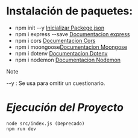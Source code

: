 # **Instalación de paquetes:**
- npm init --y [Inicializar Packege.json](docs/CONTRIBUTING.md)
- npm i express --save [Documentacion express](https://expressjs.com/en/starter/installing.html)
- npm i cors [Documentacion Cors](https://www.npmjs.com/package/cors)
- npm i moongoose[Documentacion Moongose](https://www.npmjs.com/package/mongoose)
- npm i dotenv [Documentacion Dotenv](https://www.npmjs.com/package/dotenv)
- npm i nodemon [Documentacion Nodemon](https://www.npmjs.com/package/nodemon)


> [!NOTE]
> --y : Se usa para omitir un cuestionario.
# *Ejecución del Proyecto*
    node src/index.js (Deprecado)
    npm run dev
###
